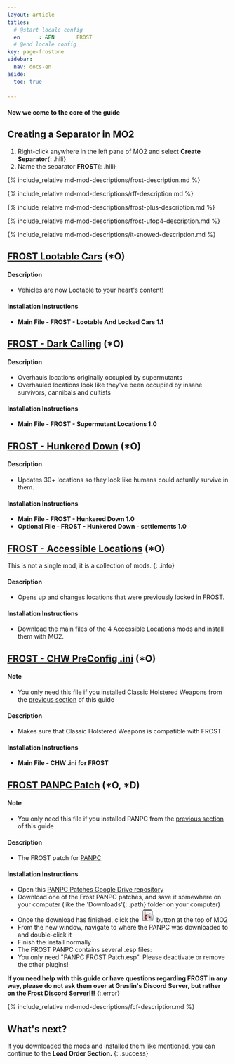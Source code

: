 ```yaml
---
layout: article
titles:
  # @start locale config
  en      : &EN       FROST
  # @end locale config
key: page-frostone
sidebar:
  nav: docs-en
aside:
  toc: true

---
```




#### Now we come to the core of the guide


## Creating a Separator in MO2
1. Right-click anywhere in the left pane of MO2 and select **Create Separator**{: .hili}
2. Name the separator **FROST**{: .hili}

{% include_relative md-mod-descriptions/frost-description.md %}




{% include_relative md-mod-descriptions/rff-description.md %}



{% include_relative md-mod-descriptions/frost-plus-description.md %}



{% include_relative md-mod-descriptions/frost-ufop4-description.md %}

{% include_relative md-mod-descriptions/it-snowed-description.md %}

## [FROST Lootable Cars](https://www.nexusmods.com/fallout4/mods/57960) (*O)

#### Description
* Vehicles are now Lootable to your heart's content!

#### Installation Instructions
* **Main File - FROST - Lootable And Locked Cars 1.1**




## [FROST - Dark Calling](https://www.nexusmods.com/fallout4/mods/50618) (*O)

#### Description
* Overhauls locations originally occupied by supermutants
* Overhauled locations look like they've been occupied by insane survivors, cannibals and cultists

#### Installation Instructions
* **Main File - FROST - Supermutant Locations 1.0**


## [FROST - Hunkered Down](https://www.nexusmods.com/fallout4/mods/50008?tab=files) (*O)

#### Description
* Updates 30+ locations so they look like humans could actually survive in them. 

#### Installation Instructions
* **Main File - FROST - Hunkered Down 1.0**
* **Optional File - FROST - Hunkered Down - settlements 1.0**

## [FROST - Accessible Locations](https://www.nexusmods.com/fallout4/users/51477666?tab=user+files) (*O)

This is not a single mod, it is a collection of mods.
{: .info}

#### Description
* Opens up and changes locations that were previously locked in FROST. 

#### Installation Instructions
* Download the main files of the 4 Accessible Locations mods and install them with MO2.

## [FROST - CHW PreConfig .ini](https://www.nexusmods.com/fallout4/mods/53772?tab=files) (*O)
#### Note
* You only need this file if you installed Classic Holstered Weapons from the [previous section](/f4-frost-guide/coreone#classic-holstered-weapons-system-chw-o) of this guide

#### Description
* Makes sure that Classic Holstered Weapons is compatible with FROST

#### Installation Instructions
* **Main File - CHW .ini for FROST**


## [FROST PANPC Patch](https://drive.google.com/drive/folders/1jGVL-7ItZf48k_gxB1D-nt5BuVtiXLTM) (*O, *D)
#### Note
* You only need this file if you installed PANPC from the [previous section](/f4-frost-guide/coreone.html#pack-attack-npc-panpc-o-d-f) of this guide

#### Description
* The FROST patch for [PANPC](/f4-frost-guide/coreone.html#pack-attack-npc-panpc-o-d-f)

#### Installation Instructions
* Open this [PANPC Patches Google Drive repository](https://drive.google.com/drive/folders/1jGVL-7ItZf48k_gxB1D-nt5BuVtiXLTM)
* Download one of the Frost PANPC patches, and save it somewhere on your computer (like the 'Downloads'{: .path} folder on your computer)
* Once the download has finished, click the ![mo2 archive button](./assets/images/mo2_archive.webp) button at the top of MO2
* From the new window, navigate to where the PANPC was downloaded to and double-click it
* Finish the install normally
* The FROST PANPC contains several .esp files:
* You only need "PANPC FROST Patch.esp". Please deactivate or remove the other plugins!

**If you need help with this guide or have questions regarding FROST in any way, please do not ask them over at Greslin's Discord Server, but rather on the [Frost Discord Server](https://discord.com/invite/BaKsm7Fn4A)!!!**
{:.error}



{% include_relative md-mod-descriptions/fcf-description.md %}

## What's next?

If you downloaded the mods and installed them like mentioned, you can continue to the **Load Order Section.**
{: .success}